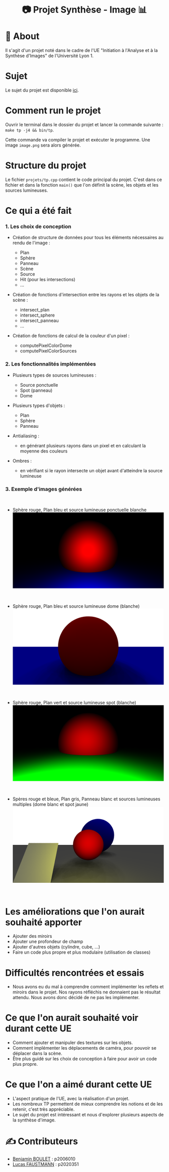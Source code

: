 <h1 align="center">📷 Projet Synthèse - Image 📊</h1>

# 🧐 About

Il s'agit d'un projet noté dans le cadre de l'UE "Initiation à l'Analyse et à la Synthèse d'Images" de l'Université Lyon 1.

# Sujet

Le sujet du projet est disponible [ici](https://perso.univ-lyon1.fr/jean-claude.iehl/Public/educ/L3IMAGE/2022/projet.html).

# Comment run le projet

Ouvrir le terminal dans le dossier du projet et lancer la commande suivante : `make tp -j4 && bin/tp`.

Cette commande va compiler le projet et exécuter le programme. Une image `image.png` sera alors générée.

# Structure du projet

Le fichier `projets/tp.cpp` contient le code principal du projet. C'est dans ce fichier et dans la fonction `main()` que l'on définit la scène, les objets et les sources lumineuses.

# Ce qui a été fait

### 1. Les choix de conception

- Création de structure de données pour tous les éléments nécessaires au rendu de l'image :

  - Plan
  - Sphère
  - Panneau
  - Scène
  - Source
  - Hit (pour les intersections)
  - ...

- Création de fonctions d'intersection entre les rayons et les objets de la scène :

  - intersect_plan
  - intersect_sphere
  - intersect_panneau
  - ...

- Création de fonctions de calcul de la couleur d'un pixel :

  - computePixelColorDome
  - computePixelColorSources

### 2. Les fonctionnalités implémentées

- Plusieurs types de sources lumineuses :

  - Source ponctuelle
  - Spot (panneau)
  - Dome

- Plusieurs types d'objets :

  - Plan
  - Sphère
  - Panneau

- Antialiasing :

  - en générant plusieurs rayons dans un pixel et en calculant la moyenne des couleurs

- Ombres :

  - en vérifiant si le rayon intersecte un objet avant d'atteindre la source lumineuse

### 3. Exemple d'images générées

<br/>

- Sphère rouge, Plan bleu et source lumineuse ponctuelle blanche
  ![image](image1.png)

 <br/>

- Sphère rouge, Plan bleu et source lumineuse dome (blanche)
  ![image](image2.png)

 <br/>

- Sphère rouge, Plan vert et source lumineuse spot (blanche)
  ![image](image3.png)

    <br/>

- Spères rouge et bleue, Plan gris, Panneau blanc et sources lumineuses multiples (dome blanc et spot jaune)
  ![image](image4.png)

    <br/>

# Les améliorations que l'on aurait souhaité apporter

- Ajouter des miroirs
- Ajouter une profondeur de champ
- Ajouter d'autres objets (cylindre, cube, ...)
- Faire un code plus propre et plus modulaire (utilisation de classes)

# Difficultés rencontrées et essais

- Nous avons eu du mal à comprendre comment implémenter les reflets et miroirs dans le projet. Nos rayons réfléchis ne donnaient pas le résultat attendu. Nous avons donc décidé de ne pas les implémenter.

# Ce que l'on aurait souhaité voir durant cette UE

- Comment ajouter et manipuler des textures sur les objets.
- Comment implémenter les déplacements de caméra, pour pouvoir se déplacer dans la scène.
- Être plus guidé sur les choix de conception à faire pour avoir un code plus propre.

# Ce que l'on a aimé durant cette UE

- L'aspect pratique de l'UE, avec la réalisation d'un projet.
- Les nombreux TP permettent de mieux comprendre les notions et de les retenir, c'est très appréciable.
- Le sujet du projet est intéressant et nous d'explorer plusieurs aspects de la synthèse d'image.

# ✍️ Contributeurs

- [Benjamin BOULET](https://forge.univ-lyon1.fr/p2006010) : p2006010
- [Lucas FAUSTMANN](https://forge.univ-lyon1.fr/p2020351) : p2020351
